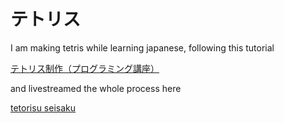 # テトリス

I am making tetris while learning japanese, following this tutorial

[テトリス制作（プログラミング講座）](https://youtube.com/playlist?list=PLa3BDwShqOrThKoaWauNo8EKZda4pat7Z)

and livestreamed the whole process here

[tetorisu seisaku](https://youtube.com/playlist?list=PLTp2voRlRQNJ0h3ovIxv6yl8PegEunMaa)
